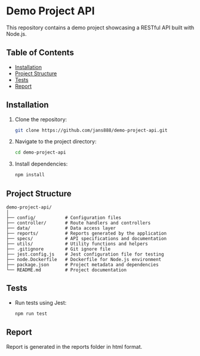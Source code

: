 
# Demo Project API

This repository contains a demo project showcasing a RESTful API built with Node.js.

## Table of Contents

- [Installation](#installation)
- [Project Structure](#project-structure)
- [Tests](#tests)
- [Report](#report)

## Installation

1. Clone the repository:
   ```sh
   git clone https://github.com/jans888/demo-project-api.git
   ```
2. Navigate to the project directory:
   ```sh
   cd demo-project-api
   ```
3. Install dependencies:
   ```sh
   npm install
   ```

## Project Structure

```plaintext
demo-project-api/
│
├── config/           # Configuration files
├── controller/       # Route handlers and controllers
├── data/             # Data access layer
├── reports/          # Reports generated by the application
├── specs/            # API specifications and documentation
├── utils/            # Utility functions and helpers
├── .gitignore        # Git ignore file
├── jest.config.js    # Jest configuration file for testing
├── node.Dockerfile   # Dockerfile for Node.js environment
├── package.json      # Project metadata and dependencies
└── README.md         # Project documentation
```

## Tests

- Run tests using Jest:
  ```sh
  npm run test
  ```

## Report

Report is generated in the reports folder in html format.
